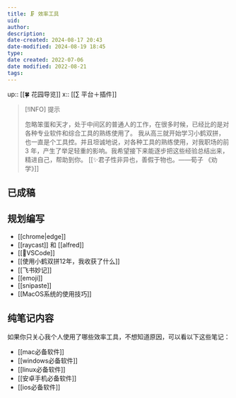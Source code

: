 ```yaml
---
title: 🗜 效率工具
uid: 
author: 
description: 
date-created: 2024-08-17 20:43
date-modified: 2024-08-19 18:45
type: 
date created: 2022-07-06
date modified: 2022-08-21
tags: 
---
```


up:: [[🍀 花园导览]]
x:: [[∑ 平台＋插件]]

> [!INFO] 提示
>
> 忽略笨蛋和天才，处于中间区的普通人的工作，在很多时候，已经比的是对各种专业软件和综合工具的熟练使用了。
> 我从高三就开始学习小鹤双拼，也一直是个工具控。并且坦诚地说，对各种工具的熟练使用，对我职场的前 3 年，产生了举足轻重的影响。我希望接下来能逐步把这些经验总结出来，精进自己，帮助到你。
> [[✨君子性非异也，善假于物也。——荀子 《劝学》]]

## 已成稿

## 规划编写

- [[chrome|edge]]
- [[raycast]] 和 [[alfred]]
- [[🤖VSCode]]
- [[使用小鹤双拼12年，我收获了什么]]
- [[飞书妙记]]
- [[emoji]]
- [[snipaste]]
- [[MacOS系统的使用技巧]]

## 纯笔记内容

如果你只关心我个人使用了哪些效率工具，不想知道原因，可以看以下这些笔记：

- [[mac必备软件]]
- [[windows必备软件]]
- [[linux必备软件]]
- [[安卓手机必备软件]]
- [[ios必备软件]]
